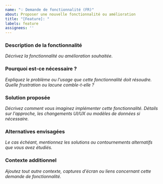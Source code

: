 ```yaml
---
name: "💡 Demande de fonctionnalité (FR)"
about: Proposer une nouvelle fonctionnalité ou amélioration
title: "[Feature]: "
labels: feature
assignees: ''
---
```


### Description de la fonctionnalité
*Décrivez la fonctionnalité ou amélioration souhaitée.*

### Pourquoi est-ce nécessaire ?
*Expliquez le problème ou l'usage que cette fonctionnalité doit résoudre. Quelle frustration ou lacune comble-t-elle ?*

### Solution proposée
*Décrivez comment vous imaginez implémenter cette fonctionnalité. Détails sur l'approche, les changements UI/UX ou modèles de données si nécessaire.*

### Alternatives envisagées
*Le cas échéant, mentionnez les solutions ou contournements alternatifs que vous avez étudiés.*

### Contexte additionnel
*Ajoutez tout autre contexte, captures d'écran ou liens concernant cette demande de fonctionnalité.*
